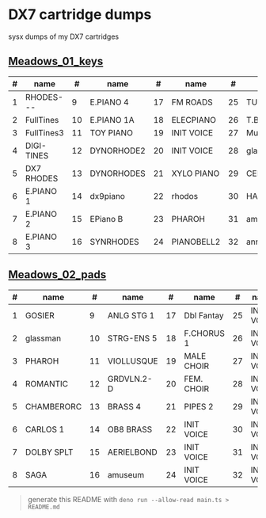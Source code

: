 # DX7 cartridge dumps

sysx dumps of my DX7 cartridges
## [Meadows_01_keys](Meadows_01_keys)
|# | name       |#  | name       |#  | name       |#  | name       |
|--|------------|---|------------|---|------------|---|------------|
|1 | RHODES---  |9 | E.PIANO 4  |17 | FM ROADS   |25 | TUB BELLS  |
|2 | FullTines  |10 | E.PIANO 1A |18 | ELECPIANO  |26 | T.BL-EXPA  |
|3 | FullTines3 |11 | TOY PIANO  |19 | INIT VOICE |27 | MuzakBox.7 |
|4 | DIGI-TINES |12 | DYNORHODE2 |20 | INIT VOICE |28 | glassbell  |
|5 | DX7 RHODES |13 | DYNORHODES |21 | XYLO PIANO |29 | CELESTE    |
|6 | E.PIANO 1  |14 | dx9piano   |22 | rhodos     |30 | HARP    2  |
|7 | E.PIANO 2  |15 | EPiano B   |23 | PHAROH     |31 | amuseum    |
|8 | E.PIANO 3  |16 | SYNRHODES  |24 | PIANOBELL2 |32 | annabelle  |

## [Meadows_02_pads](Meadows_02_pads)
|# | name       |#  | name       |#  | name       |#  | name       |
|--|------------|---|------------|---|------------|---|------------|
|1 | GOSIER     |9 | ANLG STG 1 |17 | Dbl Fantay |25 | INIT VOICE |
|2 | glassman   |10 | STRG-ENS 5 |18 | F.CHORUS 1 |26 | INIT VOICE |
|3 | PHAROH     |11 | VIOLLUSQUE |19 | MALE CHOIR |27 | INIT VOICE |
|4 | ROMANTIC   |12 | GRDVLN.2-D |20 | FEM. CHOIR |28 | INIT VOICE |
|5 | CHAMBERORC |13 | BRASS   4  |21 | PIPES   2  |29 | INIT VOICE |
|6 | CARLOS   1 |14 | OB8 BRASS  |22 | INIT VOICE |30 | INIT VOICE |
|7 | DOLBY SPLT |15 | AERIELBOND |23 | INIT VOICE |31 | INIT VOICE |
|8 | SAGA       |16 | amuseum    |24 | INIT VOICE |32 | INIT VOICE |

> generate this README with `deno run --allow-read main.ts > README.md`